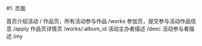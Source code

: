 #1. 页面

首页介绍活动  /
作品页，所有活动参与作品 /works
参加页，提交参与活动作品信息 /apply
作品页详情页  /works/:album_id
活动主办者描述 /desc
活动参与者描述 /my
